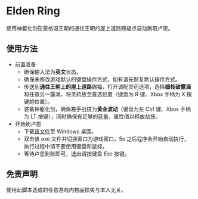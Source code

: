 # Elden Ring

使用神躯化剑在蒙格温王朝的通往王朝的崖上道路赐福点自动刷取卢恩。

## 使用方法

- 前置准备
    - 确保输入法为**英文**状态。
    - 确保未修改游戏默认的键盘操作方式，如有请先恢复默认操作方式。
    - 传送到**通往王朝上的崖上道路**赐福，打开调配灵药选项，选择**细枝破露滴**和任意另一露滴，将灵药放至首选位置（键盘为 R 键、Xbox 手柄为 X 按键的位置）。
    - 装备神躯化剑，确保**左手**战技为**黄金波动**（键盘为左 Ctrl 键、Xbox 手柄为 LT 按键），同时确保有足够的蓝量、属性值以释放战技。
- 开始刷卢恩
    - 下载[该文件](https://github.com/yunguoran/eldenRing/blob/master/windowsExec/autoGetRune.exe)至 Windows 桌面。
    - 双击该 exe 文件并切换窗口为游戏窗口，5s 之后程序会开始自动执行，执行过程中请不要使用键盘和鼠标。
    - 等待卢恩到账即可，退出请按键盘 *Esc* 按键。

## 免责声明

使用此脚本造成的任意游戏内物品损失与本人无关。